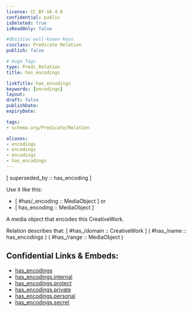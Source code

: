 ```yaml
---
license: CC BY-SA 4.0
confidential: public
isDeleted: true
isReadOnly: false

#Obsidian well-known Keys
cssclass: Predicate Relation
publish: false

# Hugo Tags
type: Predi_Relation
title: has_encodings

linkTitle: has_encodings
keywords: [encodings]
layout: 
draft: false
publishDate:
expiryDate: 

tags:
- schema.org/Predicate/Relation

aliases:
- encodings
- encodings
- encodings
- has_encodings
---
```


[ superseded_by :: has_encoding ]

Use it like this: 
- [ #has/_encoding :: MediaObject ] or 
- [ has_encoding :: MediaObject ] 

A media object that encodes this CreativeWork.

Relation describes that: 
[ #has_/domain  :: CreativeWork ]
( #has_/name :: has_encodings )
( #has_/range :: MediaObject )



## Confidential Links & Embeds: 
- [has_encodings](../../../../../_public/schema.org/Predicate/Relations/has/has_encodings.md) 
- [has_encodings.internal](../../../../../_internal/schema.org/Predicate/Relations/has/has_encodings.internal.md) 
- [has_encodings.protect](../../../../../_protect/schema.org/Predicate/Relations/has/has_encodings.protect.md) 
- [has_encodings.private](../../../../../_private/schema.org/Predicate/Relations/has/has_encodings.private.md) 
- [has_encodings.personal](../../../../../_personal/schema.org/Predicate/Relations/has/has_encodings.personal.md) 
- [has_encodings.secret](../../../../../_secret/schema.org/Predicate/Relations/has/has_encodings.secret.md) 
